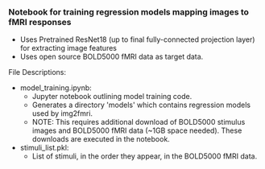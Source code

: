 ### Notebook for training regression models mapping images to fMRI responses

- Uses Pretrained ResNet18 (up to final fully-connected projection layer) for extracting image features
- Uses open source BOLD5000 fMRI data as target data.

File Descriptions:
- model_training.ipynb:
    - Jupyter notebook outlining model training code.
    - Generates a directory 'models' which contains regression models used by img2fmri.
    - NOTE: This requires additional download of BOLD5000 stimulus images and BOLD5000 fMRI data (~1GB space needed). These downloads are executed in the notebook.
- stimuli_list.pkl:
    - List of stimuli, in the order they appear, in the BOLD5000 fMRI data.